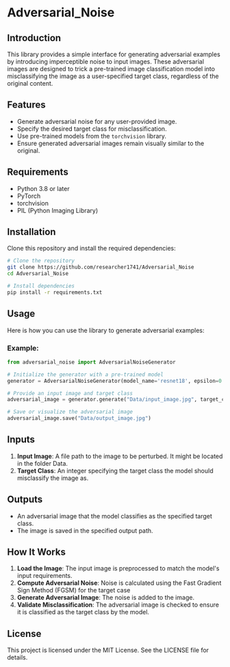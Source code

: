 # Adversarial_Noise

## Introduction
This library provides a simple interface for generating adversarial examples by introducing imperceptible noise to input images. 
These adversarial images are designed to trick a pre-trained image classification model into misclassifying the image 
as a user-specified target class, regardless of the original content.

## Features
- Generate adversarial noise for any user-provided image.
- Specify the desired target class for misclassification.
- Use pre-trained models from the `torchvision` library.
- Ensure generated adversarial images remain visually similar to the original.

## Requirements
- Python 3.8 or later
- PyTorch
- torchvision
- PIL (Python Imaging Library)

## Installation
Clone this repository and install the required dependencies:
```bash
# Clone the repository
git clone https://github.com/researcher1741/Adversarial_Noise
cd Adversarial_Noise

# Install dependencies
pip install -r requirements.txt
```

## Usage
Here is how you can use the library to generate adversarial examples:

### Example:
```python
from adversarial_noise import AdversarialNoiseGenerator

# Initialize the generator with a pre-trained model
generator = AdversarialNoiseGenerator(model_name='resnet18', epsilon=0.0045)

# Provide an input image and target class
adversarial_image = generator.generate("Data/input_image.jpg", target_class=207)

# Save or visualize the adversarial image
adversarial_image.save("Data/output_image.jpg")
```

## Inputs
1. **Input Image**: A file path to the image to be perturbed. It might be located in the folder Data.
2. **Target Class**: An integer specifying the target class the model should misclassify the image as.

## Outputs
- An adversarial image that the model classifies as the specified target class. 
- The image is saved in the specified output path.

## How It Works
1. **Load the Image**: The input image is preprocessed to match the model's input requirements.
2. **Compute Adversarial Noise**: Noise is calculated using the Fast Gradient Sign Method (FGSM) for the target case
3. **Generate Adversarial Image**: The noise is added to the image.
4. **Validate Misclassification**: The adversarial image is checked to ensure it is classified as the target class by the model.

## License
This project is licensed under the MIT License. See the LICENSE file for details.
